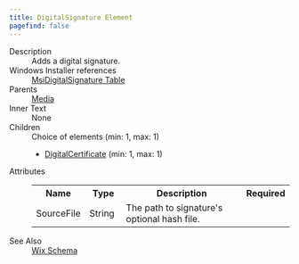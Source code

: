 ```yaml
---
title: DigitalSignature Element
pagefind: false
---
```

<dl>
  <dt>Description</dt>
  <dd>                 Adds a digital signature.             </dd>
  <dt>Windows Installer references</dt>
  <dd>
    <a href="http://msdn.microsoft.com/library/aa370087.aspx" target="_blank">MsiDigitalSignature Table</a>
  </dd>
  <dt>Parents</dt>
  <dd>
    <a href="../media/">Media</a>
  </dd>
  <dt>Inner Text</dt>
  <dd>None</dd>
  <dt>Children</dt>
  <dd>Choice of elements (min: 1, max: 1)<ul><li><a href="../digitalcertificate/">DigitalCertificate</a> (min: 1, max: 1)</li></ul></dd>
  <dt>Attributes</dt>
  <dd>
    <table cellspacing="0" cellpadding="0" class="schema">
      <tr>
        <th width="15%">Name</th>
        <th width="15%">Type</th>
        <th width="65%">Description</th>
        <th width="15%">Required</th>
      </tr>
      <tr>
        <td>SourceFile</td>
        <td>String</td>
        <td>The path to signature's optional hash file.</td>
        <td>&nbsp;</td>
      </tr>
    </table>
  </dd>
  <dt>See Also</dt>
  <dd>
    <a href="../">Wix Schema</a>
  </dd>
</dl>
